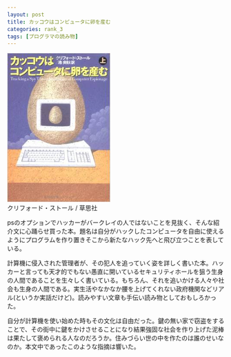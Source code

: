 ```yaml
---
layout: post
title: カッコウはコンピュータに卵を産む
categories: rank_3
tags: [プログラマの読み物]
---
```



<div class="book"><div class="book_image"><a href="http://www.amazon.co.jp/dp/4794204302"><img src="/images/tracking_a_spy.jpg"></img></a></div><div class="book_info">クリフォード・ストール / 草思社</div><div class="clear"></div></div>

psのオプションでハッカーがバークレイの人ではないことを見抜く、そんな紹介文に心踊らせ買った本。題名は自分がハックしたコンピュータを自由に使えるようにプログラムを作り置きそこから新たなハック先へと飛び立つことを表している。 

計算機に侵入された管理者が、その犯人を追っていく姿を詳しく書いた本。ハッカーと言っても天才的でもない愚直に開いているセキュリティホールを狙う生身の人間であることを生々しく書いている。もちろん、それを追いかける人々や社会も生身の人間である。実生活やなかなか腰を上げてくれない政府機関などリアル(というか実話だけど)。読みやすい文章も手伝い読み物としておもしろかった。

自分が計算機を使い始めた時もその文化は自由だった。鍵の無い家で窃盗をすることで、その街中に鍵をかけさせることになり結果強固な社会を作り上げた泥棒は果たして褒められる人なのだろうか。住みづらい世の中を作たのは誰のせいなのか。本文中であったこのような指摘は響いた。
